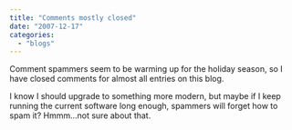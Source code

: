 ```yaml
---
title: "Comments mostly closed"
date: "2007-12-17"
categories: 
  - "blogs"
---
```


Comment spammers seem to be warming up for the holiday season, so I have closed comments for almost all entries on this blog.

I know I should upgrade to something more modern, but maybe if I keep running the current software long enough, spammers will forget how to spam it? Hmmm...not sure about that.

